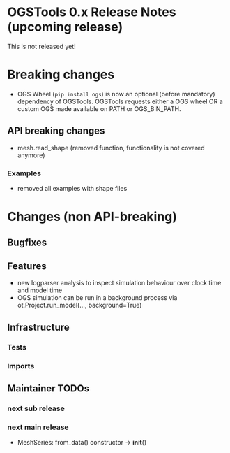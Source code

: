 # OGSTools 0.x Release Notes (upcoming release)

This is not released yet!

# Breaking changes

- OGS Wheel (`pip install ogs`) is now an optional (before mandatory) dependency of OGSTools. OGSTools requests either a OGS wheel OR a custom OGS made available on PATH or OGS_BIN_PATH.

## API breaking changes

- mesh.read_shape (removed function, functionality is not covered anymore)

### Examples

- removed all examples with shape files

# Changes (non API-breaking)

## Bugfixes

## Features

- new logparser analysis to inspect simulation behaviour over clock time and model time
- OGS simulation can be run in a background process via ot.Project.run_model(..., background=True)

## Infrastructure

### Tests

### Imports

## Maintainer TODOs

### next sub release

### next main release

- MeshSeries: from_data() constructor -> __init__()
